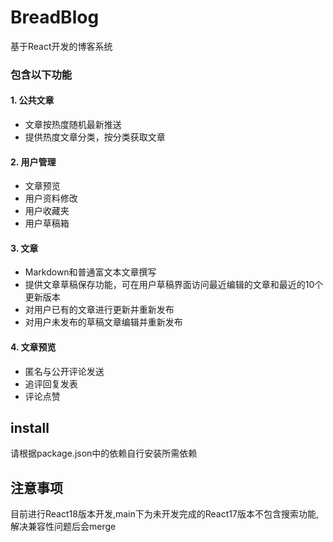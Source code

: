 # BreadBlog
基于React开发的博客系统

### 包含以下功能
#### 1. 公共文章
  * 文章按热度随机最新推送
  * 提供热度文章分类，按分类获取文章

#### 2. 用户管理
  * 文章预览
  * 用户资料修改
  * 用户收藏夹
  * 用户草稿箱
  
#### 3. 文章
  * Markdown和普通富文本文章撰写
  * 提供文章草稿保存功能，可在用户草稿界面访问最近编辑的文章和最近的10个更新版本
  * 对用户已有的文章进行更新并重新发布
  * 对用户未发布的草稿文章编辑并重新发布
#### 4. 文章预览
  * 匿名与公开评论发送
  * 追评回复发表
  * 评论点赞
## install
 请根据package.json中的依赖自行安装所需依赖
## 注意事项
 目前进行React18版本开发,main下为未开发完成的React17版本不包含搜索功能,解决兼容性问题后会merge
